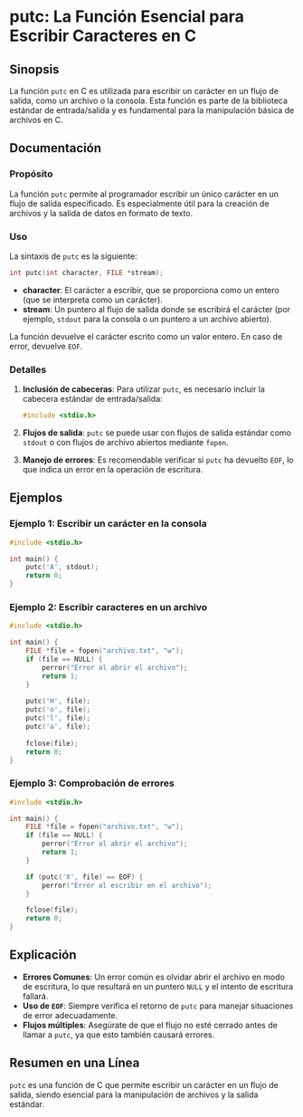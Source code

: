 <!--
Meta Description: # putc: La Función Esencial para Escribir Caracteres en C ## Sinopsis La función `putc` en C es utilizada para escribir un carácter en un flujo de sal...
Meta Keywords: putc, file, salida, archivo, para
-->

# putc: La Función Esencial para Escribir Caracteres en C

## Sinopsis
La función `putc` en C es utilizada para escribir un carácter en un flujo de salida, como un archivo o la consola. Esta función es parte de la biblioteca estándar de entrada/salida y es fundamental para la manipulación básica de archivos en C.

## Documentación
### Propósito
La función `putc` permite al programador escribir un único carácter en un flujo de salida especificado. Es especialmente útil para la creación de archivos y la salida de datos en formato de texto.

### Uso
La sintaxis de `putc` es la siguiente:

```c
int putc(int character, FILE *stream);
```

- **character**: El carácter a escribir, que se proporciona como un entero (que se interpreta como un carácter).
- **stream**: Un puntero al flujo de salida donde se escribirá el carácter (por ejemplo, `stdout` para la consola o un puntero a un archivo abierto).

La función devuelve el carácter escrito como un valor entero. En caso de error, devuelve `EOF`.

### Detalles
1. **Inclusión de cabeceras**: Para utilizar `putc`, es necesario incluir la cabecera estándar de entrada/salida:

   ```c
   #include <stdio.h>
   ```

2. **Flujos de salida**: `putc` se puede usar con flujos de salida estándar como `stdout` o con flujos de archivo abiertos mediante `fopen`.

3. **Manejo de errores**: Es recomendable verificar si `putc` ha devuelto `EOF`, lo que indica un error en la operación de escritura.

## Ejemplos
### Ejemplo 1: Escribir un carácter en la consola

```c
#include <stdio.h>

int main() {
    putc('A', stdout);
    return 0;
}
```

### Ejemplo 2: Escribir caracteres en un archivo

```c
#include <stdio.h>

int main() {
    FILE *file = fopen("archivo.txt", "w");
    if (file == NULL) {
        perror("Error al abrir el archivo");
        return 1;
    }
    
    putc('H', file);
    putc('o', file);
    putc('l', file);
    putc('a', file);
    
    fclose(file);
    return 0;
}
```

### Ejemplo 3: Comprobación de errores

```c
#include <stdio.h>

int main() {
    FILE *file = fopen("archivo.txt", "w");
    if (file == NULL) {
        perror("Error al abrir el archivo");
        return 1;
    }

    if (putc('X', file) == EOF) {
        perror("Error al escribir en el archivo");
    }

    fclose(file);
    return 0;
}
```

## Explicación
- **Errores Comunes**: Un error común es olvidar abrir el archivo en modo de escritura, lo que resultará en un puntero `NULL` y el intento de escritura fallará.
- **Uso de `EOF`**: Siempre verifica el retorno de `putc` para manejar situaciones de error adecuadamente.
- **Flujos múltiples**: Asegúrate de que el flujo no esté cerrado antes de llamar a `putc`, ya que esto también causará errores.

## Resumen en una Línea
`putc` es una función de C que permite escribir un carácter en un flujo de salida, siendo esencial para la manipulación de archivos y la salida estándar.